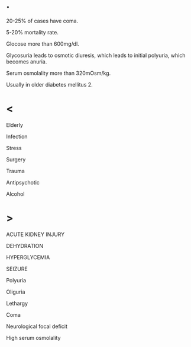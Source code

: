 # .

20-25% of cases have coma.

5-20% mortality rate.

Glocose more than 600mg/dl.

Glycosuria leads to osmotic diuresis, which leads to initial polyuria, which becomes anuria.

Serum osmolality more than 320mOsm/kg.

Usually in older diabetes mellitus 2.

# <

Elderly

Infection

Stress

Surgery

Trauma

Antipsychotic

Alcohol

# >

ACUTE KIDNEY INJURY

DEHYDRATION

HYPERGLYCEMIA

SEIZURE

Polyuria

Oliguria

Lethargy

Coma

Neurological focal deficit

High serum osmolality
